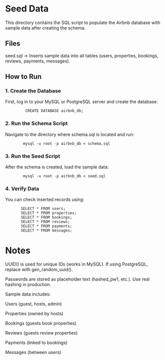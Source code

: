 # Seed Data

This directory contains the SQL script to populate the Airbnb database with sample data after creating the schema.

## Files

seed.sql → Inserts sample data into all tables (users, properties, bookings, reviews, payments, messages).

## How to Run
  ### 1. Create the Database

  First, log in to your MySQL or PostgreSQL server and create the database:

             CREATE DATABASE airbnb_db;

  ### 2. Run the Schema Script

  Navigate to the directory where schema.sql is located and run:

            mysql -u root -p airbnb_db < schema.sql

  ### 3. Run the Seed Script

  After the schema is created, load the sample data:

            mysql -u root -p airbnb_db < seed.sql

  ### 4. Verify Data

You can check inserted records using:

           SELECT * FROM users;
           SELECT * FROM properties;
           SELECT * FROM bookings;
           SELECT * FROM reviews;
           SELECT * FROM payments;
           SELECT * FROM messages;

 # Notes

  UUID() is used for unique IDs (works in MySQL). If using PostgreSQL, replace with gen_random_uuid().

  Passwords are stored as placeholder text (hashed_pw1, etc.). Use real hashing in production.

  Sample data includes:

  Users (guest, hosts, admin)

  Properties (owned by hosts)

  Bookings (guests book properties)

  Reviews (guests review properties)

  Payments (linked to bookings)

  Messages (between users)

